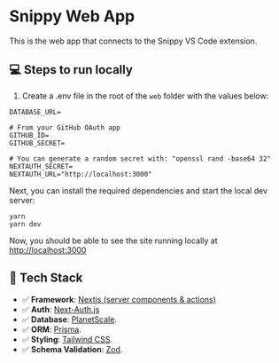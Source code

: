 # Snippy Web App

This is the web app that connects to the Snippy VS Code extension.

## 💻 Steps to run locally

1. Create a .env file in the root of the `web` folder with the values below:

```
DATABASE_URL=

# From your GitHub OAuth app
GITHUB_ID=
GITHUB_SECRET=

# You can generate a random secret with: "openssl rand -base64 32"
NEXTAUTH_SECRET=
NEXTAUTH_URL="http://localhost:3000"
```

Next, you can install the required dependencies and start the local dev server:

```
yarn
yarn dev
```

Now, you should be able to see the site running locally at [http://localhost:3000](http://localhost:3000)

## 🚀 Tech Stack

- ✅ **Framework**: [Nextjs (server components & actions)](https://nextjs.org)
- ✅ **Auth**: [Next-Auth.js](https://next-auth.js.org)
- ✅ **Database**: [PlanetScale](https://planetscale.com/).
- ✅ **ORM**: [Prisma](https://www.prisma.io/).
- ✅ **Styling**: [Tailwind CSS](https://tailwindcss.com/).
- ✅ **Schema Validation**: [Zod](https://github.com/colinhacks/zod).
